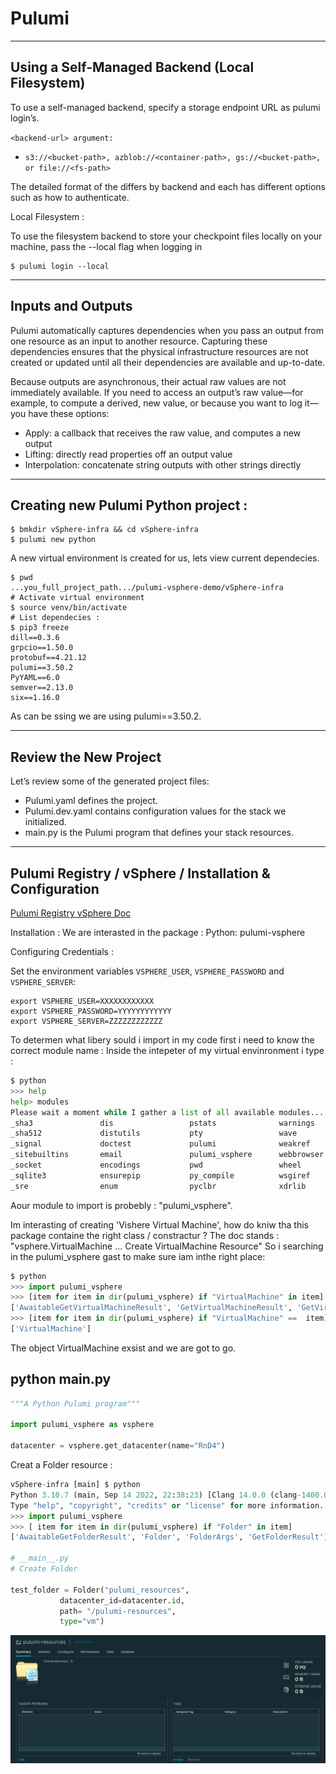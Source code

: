 
# Pulumi
---

##  Using a Self-Managed Backend  (Local Filesystem)

To use a self-managed backend, specify a storage endpoint URL as pulumi login’s.

```<backend-url> argument:```
 * ```s3://<bucket-path>, azblob://<container-path>, gs://<bucket-path>, or file://<fs-path>```


The detailed format of the <backend-url> differs by backend and each has different options such as how to authenticate.
 
Local Filesystem :

To use the filesystem backend to store your checkpoint files locally on your machine, pass the --local flag when logging in

```console
$ pulumi login --local 
```






---

## Inputs and Outputs
Pulumi automatically captures dependencies when you pass an output from one resource as an input to another resource. Capturing these dependencies ensures that the physical infrastructure resources are not created or updated until all their dependencies are available and up-to-date.


Because outputs are asynchronous, their actual raw values are not immediately available. If you need to access an output’s raw value—for example, to compute a derived, new value, or because you want to log it—you have these options:

* Apply: a callback that receives the raw value, and computes a new output
* Lifting: directly read properties off an output value
* Interpolation: concatenate string outputs with other strings directly



---

## Creating new Pulumi Python project :

```console
$ bmkdir vSphere-infra && cd vSphere-infra 
$ pulumi new python 
```

A new virtual environment is created for us, lets view current dependecies.
```console 
$ pwd
...you_full_project_path.../pulumi-vsphere-demo/vSphere-infra
# Activate virtual environment 
$ source venv/bin/activate
# List dependecies :
$ pip3 freeze 
dill==0.3.6
grpcio==1.50.0
protobuf==4.21.12
pulumi==3.50.2
PyYAML==6.0
semver==2.13.0
six==1.16.0
```

As can be ssing we are using pulumi==3.50.2.


---

## Review the New Project

Let’s review some of the generated project files:

* Pulumi.yaml defines the project.
* Pulumi.dev.yaml contains configuration values for the stack we initialized.
* main.py is the Pulumi program that defines your stack resources.


---

## Pulumi Registry / vSphere /  Installation & Configuration

[Pulumi Registry vSphere Doc](https://www.pulumi.com/registry/packages/vsphere/installation-configuration/)

Installation :
We are interasted in the package : Python: pulumi-vsphere 



Configuring Credentials :

Set the environment variables ```VSPHERE_USER```, ```VSPHERE_PASSWORD``` and ```VSPHERE_SERVER```:
```console
export VSPHERE_USER=XXXXXXXXXXXX
export VSPHERE_PASSWORD=YYYYYYYYYYYY
export VSPHERE_SERVER=ZZZZZZZZZZZZ
```


To determen what libery sould i import in my code first i need to know the correct module name : Inside the intepeter of my virtual envinronment i type :
```python
$ python
>>> help
help> modules
Please wait a moment while I gather a list of all available modules...
_sha3               dis                 pstats              warnings
_sha512             distutils           pty                 wave
_signal             doctest             pulumi              weakref
_sitebuiltins       email               pulumi_vsphere      webbrowser
_socket             encodings           pwd                 wheel
_sqlite3            ensurepip           py_compile          wsgiref
_sre                enum                pyclbr              xdrlib
```
Aour module to import is probebly : "pulumi_vsphere".

Im interasting of creating 'Vishere Virtual Machine', how do kniw tha this package containe the right class / constractur ? The doc stands : "vsphere.VirtualMachine ... Create VirtualMachine Resource" So i searching in the pulumi_vsphere gast to make sure iam inthe right place:


```python
$ python 
>>> import pulumi_vsphere
>>> [item for item in dir(pulumi_vsphere) if "VirtualMachine" in item]
['AwaitableGetVirtualMachineResult', 'GetVirtualMachineResult', 'GetVirtualMachineVappArgs', 'VirtualMachine', 'VirtualMachineArgs', 'VirtualMachineCdromArgs', 'VirtualMachineCloneArgs', 'VirtualMachineCloneCustomizeArgs', 'VirtualMachineCloneCustomizeLinuxOptionsArgs', 'VirtualMachineCloneCustomizeNetworkInterfaceArgs', 'VirtualMachineCloneCustomizeWindowsOptionsArgs', 'VirtualMachineDiskArgs', 'VirtualMachineNetworkInterfaceArgs', 'VirtualMachineOvfDeployArgs', 'VirtualMachineSnapshot', 'VirtualMachineSnapshotArgs', 'VirtualMachineVappArgs']
>>> [item for item in dir(pulumi_vsphere) if "VirtualMachine" ==  item]
['VirtualMachine']
```
The object VirtualMachine exsist and we are got to go.



## python __main__.py
```python
"""A Python Pulumi program"""

import pulumi_vsphere as vsphere

datacenter = vsphere.get_datacenter(name="RnD4")
```

Creat a Folder resource :

```python
vSphere-infra [main] $ python
Python 3.10.7 (main, Sep 14 2022, 22:38:23) [Clang 14.0.0 (clang-1400.0.29.102)] on darwin
Type "help", "copyright", "credits" or "license" for more information.
>>> import pulumi_vsphere
>>> [ item for item in dir(pulumi_vsphere) if "Folder" in item]
['AwaitableGetFolderResult', 'Folder', 'FolderArgs', 'GetFolderResult']

# __main__.py 
# Create Folder 

test_folder = Folder("pulumi_resources", 
           datacenter_id=datacenter.id,
           path= "/pulumi-resources",
           type="vm") 

```
![ScreenShot](screenshots/vsphere-folder.png)



